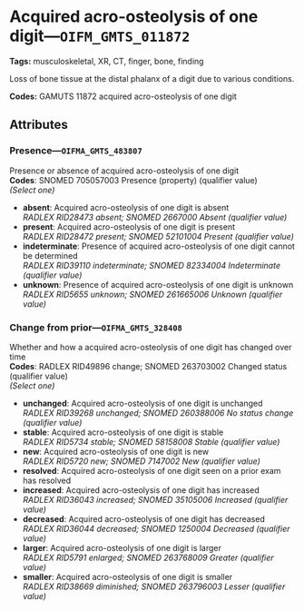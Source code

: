 # Acquired acro-osteolysis of one digit—`OIFM_GMTS_011872`

**Tags:** musculoskeletal, XR, CT, finger, bone, finding

Loss of bone tissue at the distal phalanx of a digit due to various conditions.

**Codes:** GAMUTS 11872 acquired acro-osteolysis of one digit

## Attributes

### Presence—`OIFMA_GMTS_483807`

Presence or absence of acquired acro-osteolysis of one digit  
**Codes**: SNOMED 705057003 Presence (property) (qualifier value)  
*(Select one)*

- **absent**: Acquired acro-osteolysis of one digit is absent  
_RADLEX RID28473 absent; SNOMED 2667000 Absent (qualifier value)_
- **present**: Acquired acro-osteolysis of one digit is present  
_RADLEX RID28472 present; SNOMED 52101004 Present (qualifier value)_
- **indeterminate**: Presence of acquired acro-osteolysis of one digit cannot be determined  
_RADLEX RID39110 indeterminate; SNOMED 82334004 Indeterminate (qualifier value)_
- **unknown**: Presence of acquired acro-osteolysis of one digit is unknown  
_RADLEX RID5655 unknown; SNOMED 261665006 Unknown (qualifier value)_

### Change from prior—`OIFMA_GMTS_328408`

Whether and how a acquired acro-osteolysis of one digit has changed over time  
**Codes**: RADLEX RID49896 change; SNOMED 263703002 Changed status (qualifier value)  
*(Select one)*

- **unchanged**: Acquired acro-osteolysis of one digit is unchanged  
_RADLEX RID39268 unchanged; SNOMED 260388006 No status change (qualifier value)_
- **stable**: Acquired acro-osteolysis of one digit is stable  
_RADLEX RID5734 stable; SNOMED 58158008 Stable (qualifier value)_
- **new**: Acquired acro-osteolysis of one digit is new  
_RADLEX RID5720 new; SNOMED 7147002 New (qualifier value)_
- **resolved**: Acquired acro-osteolysis of one digit seen on a prior exam has resolved  
- **increased**: Acquired acro-osteolysis of one digit has increased  
_RADLEX RID36043 increased; SNOMED 35105006 Increased (qualifier value)_
- **decreased**: Acquired acro-osteolysis of one digit has decreased  
_RADLEX RID36044 decreased; SNOMED 1250004 Decreased (qualifier value)_
- **larger**: Acquired acro-osteolysis of one digit is larger  
_RADLEX RID5791 enlarged; SNOMED 263768009 Greater (qualifier value)_
- **smaller**: Acquired acro-osteolysis of one digit is smaller  
_RADLEX RID38669 diminished; SNOMED 263796003 Lesser (qualifier value)_